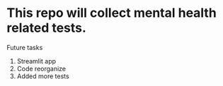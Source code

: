# This repo will collect mental health related tests. 


Future tasks

1. Streamlit app
2. Code reorganize
3. Added more tests
